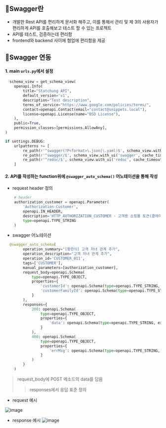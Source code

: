 ## 🦄Swagger란
- 개발한 Rest API를 편리하게 문서화 해주고, 이를 통해서 관리 및 제 3의 사용자가 편리하게 API를 호출해보고 테스트 할 수 있는 프로젝트
- API를 테스트, 검증하는데 편리함
- frontend와 backend 사이에 협업에 편리함을 제공

## 🦊Swagger 연동
#### 1. main `urls.py`에서 설정
```py
  schema_view = get_schema_view(
    openapi.Info(
        title="Statchung API",
        default_version='v1',
        description="Test description",
        terms_of_service="https://www.google.com/policies/terms/",
        contact=openapi.Contact(email="contact@snippets.local"),
        license=openapi.License(name="BSD License"),
    ),
    public=True,
    permission_classes=[permissions.AllowAny],
)

if settings.DEBUG:
    urlpatterns += [
        re_path(r'^swagger(?P<format>\.json|\.yaml)$', schema_view.without_ui(cache_timeout=0), name='schema-json'),
        re_path(r'^swagger/$', schema_view.with_ui('swagger', cache_timeout=0), name='schema-swagger-ui'),
        re_path(r'^redoc/$', schema_view.with_ui('redoc', cache_timeout=0), name='schema-redoc'),
    ]
```

#### 2. API를 작성하는 function위에 `@swagger_auto_schema()` 어노테이션을 통해 작성
- request header 정의
```py
    # header
    authorization_customer = openapi.Parameter(
        'Authorization-Customer',
        openapi.IN_HEADER,
        description='HTTP_AUTHORIZATION_CUSTOMER - 고객용 쇼핑몰 토큰(클레이풀)',
        type=openapi.TYPE_STRING
    )
```
- swagger 어노테이션
```py
  @swagger_auto_schema(
        operation_summary="[황한식] 고객 자녀 관계 추가",
        operation_description="고객 자녀 관계 추가",
        operation_id='CUSTOMER_011',
        tags=['CUSTOMER'],
        manual_parameters=[authorization_customer],
        request_body=openapi.Schema(
            type=openapi.TYPE_OBJECT,
            properties={
                'customerId': openapi.Schema(type=openapi.TYPE_STRING, example="1", description="추가하고자 하는 고객 ID"),
                'customerFamilyId': openapi.Schema(type=openapi.TYPE_STRING, example="", description="추가하고자 하는 자녀 ID"),  
            }
        ),
        responses={
            200: openapi.Schema(
                type=openapi.TYPE_OBJECT,
                properties={
                    'data': openapi.Schema(type=openapi.TYPE_STRING, example=""),
                }
            ),
            400: openapi.Schema(
                type=openapi.TYPE_OBJECT,
                properties={
                    'errMsg': openapi.Schema(type=openapi.TYPE_STRING, example=""),
                }
            )
        }
    )
```
> request_body에 POST 메소드의 data를 담음
> > responses에서 응답 표준 정의

- request 예시



![image](https://user-images.githubusercontent.com/67450413/190990305-2b6aaf71-d982-4436-86e6-9abb774aa887.png)


- response 예시
![image](https://user-images.githubusercontent.com/67450413/190990452-e9d4f47d-b8ab-4310-a6f8-3cae805b08f4.png)

